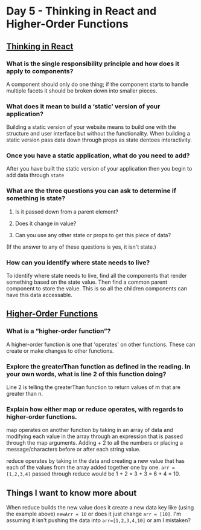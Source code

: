 # Day 5 - Thinking in React and Higher-Order Functions

## [Thinking in React](https://reactjs.org/docs/thinking-in-react.html)


### What is the single responsibility principle and how does it apply to components?

A component should only do one thing; if the component starts to handle multiple facets it should be broken down into smaller pieces.

### What does it mean to build a ‘static’ version of your application?

Building a static version of your website means to build one with the structure and user interface but without the functionality. When building a static version pass data down through props as state dentoes interactivity. 

### Once you have a static application, what do you need to add?

After you have built the static version of your application then you begin to add data through `state`

### What are the three questions you can ask to determine if something is state?

1) Is it passed down from a parent element?

2) Does it change in value?

3) Can you use any other state or props to get this piece of data?

(If the answer to any of these questions is yes, it isn't state.)

### How can you identify where state needs to live?

To identify where state needs to live, find all the components that render something based on the state value. Then find a common parent component to store the value. This is so all the children components can have this data accessable. 

## [Higher-Order Functions](https://eloquentjavascript.net/05_higher_order.html#h_xxCc98lOBK)


### What is a “higher-order function”?

A higher-order function is one that 'operates' on other functions. These can create or make changes to other functions.

### Explore the greaterThan function as defined in the reading. In your own words, what is line 2 of this function doing?

Line 2 is telling the greaterThan function to return values of m that are greater than n.

### Explain how either map or reduce operates, with regards to higher-order functions.

map operates on another function by taking in an array of data and modifying each value in the array through an expression that is passed through the map arguments. Adding + 2 to all the numbers or placing a message/characters before or after each string value.

reduce operates by taking in the data and creating a new value that has each of the values from the array added together one by one. `arr = [1,2,3,4]` passed through reduce would be 1 + 2 = 3 + 3 = 6 + 4 = 10.

## Things I want to know more about
When reduce builds the new value does it create a new data key like (using the example above) `newArr = 10` or does it just change `arr = [10]`. I'm assuming it isn't pushing the data into `arr=[1,2,3,4,10]` or am I mistaken?